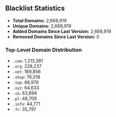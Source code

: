 ## Blacklist Statistics

- **Total Domains:** 2,668,919
- **Unique Domains:** 2,668,919
- **Added Domains Since Last Version:** 2,668,919
- **Removed Domains Since Last Version:** 0

### Top-Level Domain Distribution

-  `.com`: 1,213,381
-  `.org`: 228,237
-  `.net`: 169,856
-  `.shop`: 76,018
-  `.top`: 66,976
-  `.xyz`: 64,633
-  `.io`: 63,894
-  `.pl`: 48,709
-  `.info`: 44,771
-  `.fr`: 35,797
